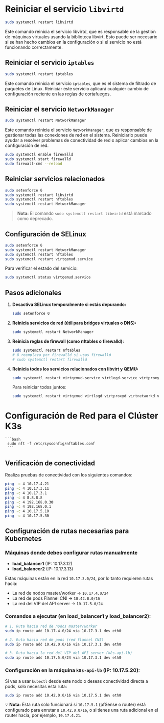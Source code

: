 # Reiniciar el servicio `libvirtd`

```bash
sudo systemctl restart libvirtd
```

Este comando reinicia el servicio libvirtd, que es responsable de la gestión de máquinas virtuales usando la biblioteca libvirt. Esto puede ser necesario si se han hecho cambios en la configuración o si el servicio no está funcionando correctamente.

## Reiniciar el servicio `iptables`

```bash
sudo systemctl restart iptables
```

Este comando reinicia el servicio `iptables`, que es el sistema de filtrado de paquetes de Linux. Reiniciar este servicio aplicará cualquier cambio de configuración reciente en las reglas de cortafuegos.

## Reiniciar el servicio `NetworkManager`

```bash
sudo systemctl restart NetworkManager
```

Este comando reinicia el servicio `NetworkManager`, que es responsable de gestionar todas las conexiones de red en el sistema. Reiniciarlo puede ayudar a resolver problemas de conectividad de red o aplicar cambios en la configuración de red.

```bash
sudo systemctl enable firewalld
sudo systemctl start firewalld
sudo firewall-cmd --reload
```

## Reiniciar servicios relacionados

```bash
sudo setenforce 0
sudo systemctl restart libvirtd
sudo systemctl restart nftables
sudo systemctl restart NetworkManager
```

> **Nota:** El comando `sudo systemctl restart libvirtd` está marcado como deprecado.

## Configuración de SELinux

```bash
sudo setenforce 0
sudo systemctl restart NetworkManager
sudo systemctl restart nftables
sudo systemctl restart virtqemud.service
```

Para verificar el estado del servicio:

```bash
sudo systemctl status virtqemud.service
```

## Pasos adicionales

1. **Desactiva SELinux temporalmente si estás depurando:**

    ```bash
    sudo setenforce 0
    ```

2. **Reinicia servicios de red (útil para bridges virtuales o DNS):**

    ```bash
    sudo systemctl restart NetworkManager
    ```

3. **Reinicia reglas de firewall (como nftables o firewalld):**

    ```bash
    sudo systemctl restart nftables
    # O reemplaza por firewalld si usas firewalld
    # sudo systemctl restart firewalld
    ```

4. **Reinicia todos los servicios relacionados con libvirt y QEMU:**

    ```bash
    sudo systemctl restart virtqemud.service virtlogd.service virtproxyd.service virtnetworkd.service virtstoraged.service
    ```

    Para reiniciar todos juntos:

    ```bash
    sudo systemctl restart virtqemud virtlogd virtproxyd virtnetworkd virtstoraged nftables NetworkManager
    ```

# Configuración de Red para el Clúster K3s

    ```bash
     sudo nft -f /etc/sysconfig/nftables.conf
     ```

## Verificación de conectividad

Realiza pruebas de conectividad con los siguientes comandos:

```bash
ping -c 4 10.17.4.21
ping -c 4 10.17.3.11
ping -c 4 10.17.3.1
ping -c 4 8.8.8.8
ping -c 4 192.168.0.30
ping -c 4 192.168.0.1
ping -c 4 10.17.5.10
ping -c 4 10.17.5.30
```

## Configuración de rutas necesarias para Kubernetes

### Máquinas donde debes configurar rutas manualmente

- **load_balancer1** (IP: 10.17.3.12)
- **load_balancer2** (IP: 10.17.3.13)

Estas máquinas están en la red `10.17.3.0/24`, por lo tanto requieren rutas hacia:

- La red de nodos master/worker → `10.17.4.0/24`
- La red de pods Flannel CNI → `10.42.0.0/16`
- La red del VIP del API server → `10.17.5.0/24`

### Comandos a ejecutar (en load_balancer1 y load_balancer2):

```bash
# 1. Ruta hacia red de nodos master/worker
sudo ip route add 10.17.4.0/24 via 10.17.3.1 dev eth0

# 2. Ruta hacia red de pods (red flannel CNI)
sudo ip route add 10.42.0.0/16 via 10.17.3.1 dev eth0

# 3. Ruta hacia la red del VIP del API server (k8s-api-lb)
sudo ip route add 10.17.5.0/24 via 10.17.3.1 dev eth0
```

### Configuración en la máquina `k8s-api-lb` (IP: 10.17.5.20):

Si vas a usar `kubectl` desde este nodo o deseas conectividad directa a pods, solo necesitas esta ruta:

```bash
sudo ip route add 10.42.0.0/16 via 10.17.5.1 dev eth0
```

💡 **Nota:** Esta ruta solo funcionará si `10.17.5.1` (pfSense o router) está configurado para enrutar a `10.42.0.0/16`, o si tienes una ruta adicional en el router hacia, por ejemplo, `10.17.4.21`.
